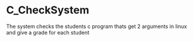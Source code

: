 # C_CheckSystem
The system checks the students c program thats get 2 arguments in linux and give a grade for each student
